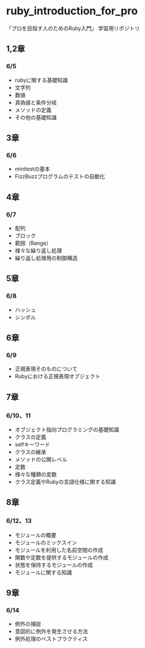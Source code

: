 # ruby_introduction_for_pro
「プロを目指す人のためのRuby入門」 学習用リポジトリ

## 1,2章
### 6/5
- rubyに関する基礎知識
- 文字列
- 数値
- 真偽値と条件分岐
- メソッドの定義
- その他の基礎知識

## 3章
### 6/6
- minitestの基本
- FizzBuzzプログラムのテストの自動化

## 4章
### 6/7
- 配列
- ブロック
- 範囲（Range）
- 様々な繰り返し処理
- 繰り返し処理用の制御構造

## 5章
### 6/8
- ハッシュ
- シンボル

## 6章
### 6/9
- 正規表現そのものについて
- Rubyにおける正規表現オブジェクト

## 7章
### 6/10、11
- オブジェクト指向プログラミングの基礎知識
- クラスの定義
- selfキーワード
- クラスの継承
- メソッドの公開レベル
- 定数
- 様々な種類の変数
- クラス定義やRubyの言語仕様に関する知識

## 8章
### 6/12、13
- モジュールの概要
- モジュールのミックスイン
- モジュールを利用した名前空間の作成
- 関数や定数を提供するモジュールの作成
- 状態を保持するモジュールの作成
- モジュールに関する知識

## 9章
### 6/14
- 例外の捕捉
- 意図的に例外を発生させる方法
- 例外処理のベストプラクティス
